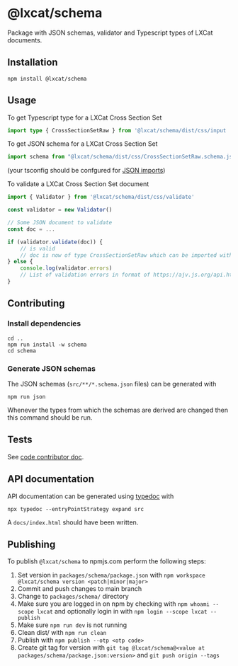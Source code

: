 <!--
SPDX-FileCopyrightText: LXCat team

SPDX-License-Identifier: Apache-2.0
-->

# @lxcat/schema

Package with JSON schemas, validator and Typescript types of LXCat documents.

## Installation

```shell
npm install @lxcat/schema
```

## Usage

To get Typescript type for a LXCat Cross Section Set

```ts
import type { CrossSectionSetRaw } from '@lxcat/schema/dist/css/input
```

To get JSON schema for a LXCat Cross Section Set

```js
import schema from "@lxcat/schema/dist/css/CrossSectionSetRaw.schema.json";
```

(your tsconfig should be confgured for [JSON imports](https://www.typescriptlang.org/tsconfig#resolveJsonModule))

To validate a LXCat Cross Section Set document

```js
import { Validator } from '@lxcat/schema/dist/css/validate'

const validator = new Validator()

// Some JSON document to validate
const doc = ...

if (validator.validate(doc)) {
    // is valid
    // doc is now of type CrossSectionSetRaw which can be imported with
} else {
    console.log(validator.errors)
    // List of validation errors in format of https://ajv.js.org/api.html#validation-errors
}
```

## Contributing

### Install dependencies

```shell
cd ..
npm run install -w schema
cd schema
```

### Generate JSON schemas

The JSON schemas (`src/**/*.schema.json` files) can be generated with

```shell
npm run json
```

Whenever the types from which the schemas are derived are changed then this command should be run.

## Tests

See [code contributor doc](../docs/code-contributor#unit-tests).

## API documentation

API documentation can be generated using [typedoc](https://typedoc.org/) with

```shell
npx typedoc --entryPointStrategy expand src
```

A `docs/index.html` should have been written.

<!--
TODO put API documentation on GitLab pages
-->

## Publishing

To publish `@lxcat/schema` to npmjs.com perform the following steps:

1. Set version in `packages/schema/package.json` with `npm workspace @lxcat/schema version <patch|minor|major>`
2. Commit and push changes to main branch
3. Change to `packages/schema/` directory
4. Make sure you are logged in on npm by checking with `npm whoami --scope lxcat` and optionally login in with `npm login --scope lxcat --publish`
5. Make sure `npm run dev` is not running
6. Clean dist/ with `npm run clean`
7. Publish with `npm publish --otp <otp code>`
8. Create git tag for version with `git tag @lxcat/schema@<value at packages/schema/package.json:version>` and `git push origin --tags`
